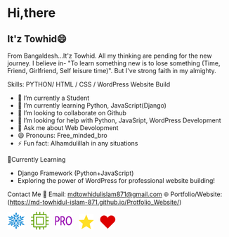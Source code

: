 # Hi,there
## It'z Towhid😄


From Bangaldesh...It'z Towhid. All my thinking are pending for the new journey. 
I believe in- "To learn something new is to lose something (Time, Friend, Girlfriend, Self leisure time)". But I've strong faith in my almighty. 

Skills: PYTHON/ HTML / CSS / WordPress Website Build

- 🔭 I’m currently a Student 
- 🌱 I’m currently learning Python, JavaScript(Django)
- 👯 I’m looking to collaborate on Github 
- 🤔 I’m looking for help with Python, JavaSript, WordPress Development 
- 💬 Ask me about Web Devolopment 
- 😄 Pronouns: Free_minded_bro 
- ⚡ Fun fact: Alhamdulillah in any situations

🎁Currently Learning
- Django Framework (Python+JavaScript)
- Exploring the power of WordPress for professional website building!

Contact Me
💌 Email: mdtowhidulislam871@gmail.com
🌐 Portfolio/Website: (https://md-towhidul-islam-871.github.io/Protfolio_Website/)


<a href='https://archiveprogram.github.com/'><img src='https://raw.githubusercontent.com/acervenky/animated-github-badges/master/assets/acbadge.gif' width='40' height='40'></a> <a href='https://docs.github.com/en/developers'><img src='https://raw.githubusercontent.com/acervenky/animated-github-badges/master/assets/devbadge.gif' width='40' height='40'></a> <a href='https://github.com/pricing'><img src='https://raw.githubusercontent.com/acervenky/animated-github-badges/master/assets/pro.gif' width='40' height='40'></a> <a href='https://stars.github.com/'><img src='https://raw.githubusercontent.com/acervenky/animated-github-badges/master/assets/starbadge.gif' width='35' height='35'></a> <a href='https://docs.github.com/en/github/supporting-the-open-source-community-with-github-sponsors'><img src='https://raw.githubusercontent.com/acervenky/animated-github-badges/master/assets/sponsorbadge.gif' width='35' height='35'></a> 
